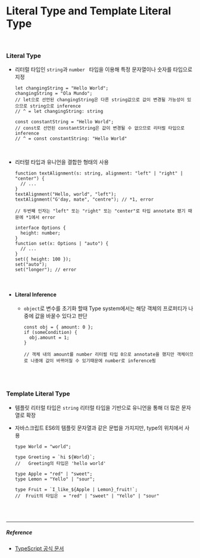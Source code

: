 # Literal Type and Template Literal Type

<br>

### Literal Type

- 리터럴 타입인 `string`과 `number ` 타입을 이용해 특정 문자열이나 숫자를 타입으로 지정

  ```
  let changingString = "Hello World";
  changingString = "Ola Mundo";
  // let으로 선언된 changingString은 다른 string값으로 값이 변경될 가능성이 있으므로 string으로 inference
  // ^ = let changingString: string
  
  const constantString = "Hello World";
  // const로 선언된 constantString은 값이 변경될 수 없으므로 리터럴 타입으로 inference
  // ^ = const constantString: "Hello World"
  ```

  <br>

- 리터럴 타입과 유니언을 결합한 형태의 사용

  ```
  function textAlignment(s: string, alignment: "left" | "right" | "center") {
    // ...
  }
  textAlignment("Hello, world", "left");
  textAlignment("G'day, mate", "centre"); // *1, error
  
  // 두번째 인자는 "left" 또는 "right" 또는 "center"로 타입 annotate 됐기 때문에 *1에서 error
  ```

  ```
  interface Options {
    height: number;
  }
  function set(x: Options | "auto") {
    // ...
  }
  set({ height: 100 });
  set("auto");
  set("longer"); // error
  ```

<br>

- #### Literal Inference

  - `object`로 변수를 초기화 할때 Type system에서는 해당 객체의 프로퍼티가 나중에 값을 바꿀수 있다고 판단

    ```
    const obj = { amount: 0 };
    if (someCondition) {
      obj.amount = 1;
    }
    
    // 객체 내의 amount를 number 리터럴 타입 0으로 annotate을 했지만 객체이므로 나중에 값이 바뀌어질 수 있기때문에 number로 inference됨
    ```

    <br>

    <br>

### Template Literal Type

- 템플릿 리터럴 타입은 `string` 리터럴 타입을 기반으로 유니언을 통해 더 많은 문자열로 확장

- 자바스크립트 ES6의 템플릿 문자열과 같은 문법을 가지지만, type의 위치에서 사용

  ```
  type World = "world";
  
  type Greeting = `hi ${World}`;
  //   Greeting의 타입은 'hello world'
  ```

  ```
  type Apple = "red" | "sweet";
  type Lemon = "Yello" | "sour";
  
  type Fruit = `I_like_${Apple | Lemon}_fruit!`;
  //  Fruit의 타입은  = "red" | "sweet" | "Yello" | "sour"
  ```

  

<br>

<br>

------

##### Reference

- [TypeScript 공식 문서](https://www.typescriptlang.org/)

